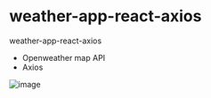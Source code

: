 # weather-app-react-axios
weather-app-react-axios
<ul>
  <li> Openweather map API </li>
  <li> Axios </li>
</ul>

![image](https://user-images.githubusercontent.com/94074831/160423149-1b0d9e5a-b0ce-4ca9-adcc-15e9a3af841f.png)
